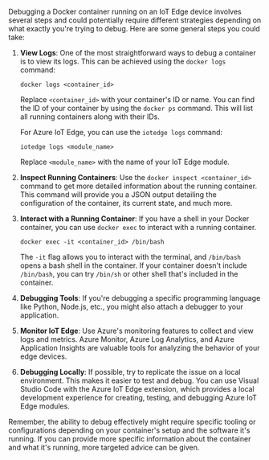 Debugging a Docker container running on an IoT Edge device involves several steps and could potentially require different strategies depending on what exactly you're trying to debug. Here are some general steps you could take:

1. **View Logs**: One of the most straightforward ways to debug a container is to view its logs. This can be achieved using the `docker logs` command:

    ```
    docker logs <container_id>
    ```

    Replace `<container_id>` with your container's ID or name. You can find the ID of your container by using the `docker ps` command. This will list all running containers along with their IDs. 

    For Azure IoT Edge, you can use the `iotedge logs` command:

    ```
    iotedge logs <module_name>
    ```

    Replace `<module_name>` with the name of your IoT Edge module.

2. **Inspect Running Containers**: Use the `docker inspect <container_id>` command to get more detailed information about the running container. This command will provide you a JSON output detailing the configuration of the container, its current state, and much more.

3. **Interact with a Running Container**: If you have a shell in your Docker container, you can use `docker exec` to interact with a running container. 

    ```
    docker exec -it <container_id> /bin/bash
    ```

    The `-it` flag allows you to interact with the terminal, and `/bin/bash` opens a bash shell in the container. If your container doesn't include `/bin/bash`, you can try `/bin/sh` or other shell that's included in the container.

4. **Debugging Tools**: If you're debugging a specific programming language like Python, Node.js, etc., you might also attach a debugger to your application. 

5. **Monitor IoT Edge**: Use Azure's monitoring features to collect and view logs and metrics. Azure Monitor, Azure Log Analytics, and Azure Application Insights are valuable tools for analyzing the behavior of your edge devices.

6. **Debugging Locally**: If possible, try to replicate the issue on a local environment. This makes it easier to test and debug. You can use Visual Studio Code with the Azure IoT Edge extension, which provides a local development experience for creating, testing, and debugging Azure IoT Edge modules.

Remember, the ability to debug effectively might require specific tooling or configurations depending on your container's setup and the software it's running. If you can provide more specific information about the container and what it's running, more targeted advice can be given.